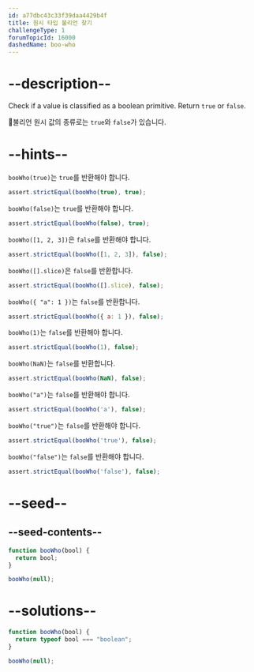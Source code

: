 ```yaml
---
id: a77dbc43c33f39daa4429b4f
title: 원시 타입 불리언 찾기
challengeType: 1
forumTopicId: 16000
dashedName: boo-who
---
```


# --description--

Check if a value is classified as a boolean primitive. Return `true` or `false`.

불리언 원시 값의 종류로는 `true`와 `false`가 있습니다.

# --hints--

`booWho(true)`는 `true`를 반환해야 합니다.

```js
assert.strictEqual(booWho(true), true);
```

`booWho(false)`는 `true`를 반환해야 합니다.

```js
assert.strictEqual(booWho(false), true);
```

`booWho([1, 2, 3])`은 `false`를 반환해야 합니다.

```js
assert.strictEqual(booWho([1, 2, 3]), false);
```

`booWho([].slice)`은 `false`를 반환합니다.

```js
assert.strictEqual(booWho([].slice), false);
```

`booWho({ "a": 1 })`는 `false`를 반환합니다.

```js
assert.strictEqual(booWho({ a: 1 }), false);
```

`booWho(1)`는 `false`를 반환해야 합니다.

```js
assert.strictEqual(booWho(1), false);
```

`booWho(NaN)`는 `false`를 반환합니다.

```js
assert.strictEqual(booWho(NaN), false);
```

`booWho("a")`는 `false`를 반환해야 합니다.

```js
assert.strictEqual(booWho('a'), false);
```

`booWho("true")`는 `false`를 반환해야 합니다.

```js
assert.strictEqual(booWho('true'), false);
```

`booWho("false")`는 `false`를 반환해야 합니다.

```js
assert.strictEqual(booWho('false'), false);
```

# --seed--

## --seed-contents--

```js
function booWho(bool) {
  return bool;
}

booWho(null);
```

# --solutions--

```js
function booWho(bool) {
  return typeof bool === "boolean";
}

booWho(null);
```
